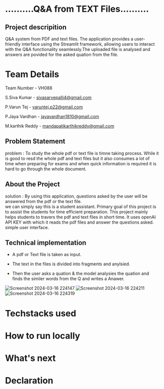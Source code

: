 # ..........Q&A from TEXT Files..........

## Project descripition
Q&A system from PDF and text files. The application provides a user-friendly interface using the Streamlit framework, allowing users to interact with the Q&A functionality seamlessly.The uploaded file is analysed and answers are povided for the asked quation from the file.


# Team Details 
Team Number - VH088

S.Siva Kumar - sivasarvepalli4@gmail.com

P.Varun Tej - varuntej.p22@gmail.com

P.Jaya Vardhan - jayavardhan1810@gmail.com

M.karthik Reddy - mandapatikarthikreddy@gmail.com

## Problem Statement
problem  : To study the whole pdf or text file is timne taking process. While it is good to resd the whole pdf and text files but it also consumes a lot of time when preparing for exams and when quick 
information is required it is hard to go through the whole document.

## About the Project

solution : By using this application, questions asked by the user will be answered from the pdf or the text file.  
we can simply say this is a student assistant.
Primary goal of this project is to assist the students for time efficient preparation.
This project mainly helps students to travers the pdf and text files in short time.
It uses openAI API KEY with which it reads the pdf files and answer the questions asked.
simple user interface.

## Technical implementation
- A pdf or Text file is taken as input.

- The text in the files is divided into fragments and anylsied.
  
- Then the user asks a quation & the model analysies the quation and finds the similer words from the Q and writes a Anawer.

![Screenshot 2024-03-16 224147](https://github.com/sivasarvepalli/Team-Kalki/assets/131340671/981b0387-d671-4a88-bc51-7749a7fe3e56)
![Screenshot 2024-03-16 224211](https://github.com/sivasarvepalli/Team-Kalki/assets/131340671/98def8d9-12eb-4d55-9dfa-7794922b1ae5)
![Screenshot 2024-03-16 224319](https://github.com/sivasarvepalli/Team-Kalki/assets/131340671/1fad1468-9f0c-4475-b476-73ce3269d349)


# Techstacks used


# How to run locally


# What's next


# Declaration

